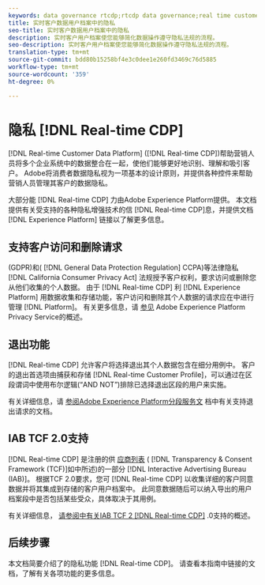 ```yaml
---
keywords: data governance rtcdp;rtcdp data governance;real time customer data profile data governance;privacy rtcdp;rtcdp privacy
title: 实时客户数据用户档案中的隐私
seo-title: 实时客户数据用户档案中的隐私
description: 实时客户用户档案使您能够简化数据操作遵守隐私法规的流程。
seo-description: 实时客户用户档案使您能够简化数据操作遵守隐私法规的流程。
translation-type: tm+mt
source-git-commit: bdd80b15258bf4e3c0dee1e260fd3469c76d5885
workflow-type: tm+mt
source-wordcount: '359'
ht-degree: 0%

---
```



# 隐私 [!DNL Real-time CDP]

[!DNL Real-time Customer Data Platform] ([!DNL Real-time CDP])帮助营销人员将多个企业系统中的数据整合在一起，使他们能够更好地识别、理解和吸引客户。 Adobe将消费者数据隐私视为一项基本的设计原则，并提供各种控件来帮助营销人员管理其客户的数据隐私。

大部分能 [!DNL Real-time CDP] 力由Adobe Experience Platform提供。 本文档提供有关受支持的各种隐私增强技术的信 [!DNL Real-time CDP]息，并提供文档 [!DNL Experience Platform] 链接以了解更多信息。

## 支持客户访问和删除请求

(GDPR)和( [!DNL General Data Protection Regulation] CCPA)等法律隐私 [!DNL California Consumer Privacy Act] 法规授予客户权利，要求访问或删除您从他们收集的个人数据。 由于 [!DNL Real-time CDP] 利 [!DNL Experience Platform] 用数据收集和存储功能，客户访问和删除其个人数据的请求应在中进行管理 [!DNL Platform]。 有关更多信息，请 [参见](../../privacy-service/home.md) Adobe Experience Platform Privacy Service的概述。

## 退出功能

[!DNL Real-time CDP] 允许客户将选择退出其个人数据包含在细分用例中。 客户的退出首选项由捕获和存储 [!DNL Real-time Customer Profile]，可以通过在区段谓词中使用布尔逻辑(“AND NOT”)排除已选择退出区段的用户来实施。

有关详细信息，请 [参阅Adobe Experience Platform分段服务文](../../segmentation/honoring-opt-outs.md) 档中有关支持退出请求的文档。

## IAB TCF 2.0支持

[!DNL Real-time CDP] 是注册的供 [应商列表](https://iabeurope.eu/vendor-list-tcf-v2-0/) ( [!DNL Transparency & Consent Framework (TCF)]如中所述)的一部分 [!DNL Interactive Advertising Bureau (IAB)]。 根据TCF 2.0要求，您可 [!DNL Real-time CDP] 以收集详细的客户同意数据并将其集成到存储的客户用户档案中。 此同意数据随后可以纳入导出的用户档案段中是否包括某些受众，具体取决于其用例。

有关详细信息， [请参阅中有关IAB TCF 2 [!DNL Real-time CDP]](./iab/overview.md) .0支持的概述。

## 后续步骤

本文档简要介绍了的隐私功能 [!DNL Real-time CDP]。 请查看本指南中链接的文档，了解有关各项功能的更多信息。